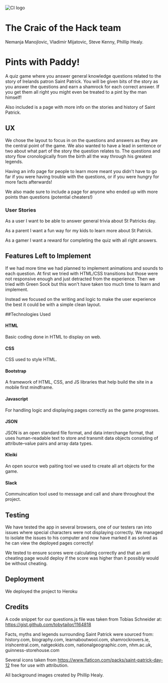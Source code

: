 ![CI logo](https://codeinstitute.s3.amazonaws.com/fullstack/ci_logo_small.png)

# The Craic of the Hack team

Nemanja Manojlovic, Vladimir Mijatovic, Steve Kenny, Phillip Healy.

# Pints with Paddy!

A quiz game where you answer general knowledge questions related to the story of Irelands patron Saint Patrick. 
You will be given bits of the story as you answer the questions and earn a shamrock for each correct answer. If you get them all right you might even be treated to a pint by the man himself!

Also included is a page with more info on the stories and history of Saint Patrick.

## UX

We chose the layout to focus in on the questions and answers as they are the central point of the game. We also wanted to have a lead in sentence or two 
about what part of the story the question relates to. The questions and story flow cronologically from the birth all the way through his greatest legends.

Having an info page for people to learn more meant you didn't have to go far if you were having trouble with the questions, or if you were hungry for more facts 
afterwards!

We also made sure to include a page for anyone who ended up with more points than questions (potential cheaters!)

### User Stories

As a user I want to be able to answer general trivia about St Patricks day.

As a parent I want a fun way for my kids to learn more about St Patrick.

As a gamer I want a reward for completing the quiz with all right answers.

## Features Left to Implement

If we had more time we had planned to implement animations and sounds to each question. At first we tried with HTML/CSS transitions but those were not 
responsive enough and just detracted from the experience. Then we tried with Green Sock but this won't have taken too much time to learn and implement.

Instead we focused on the writing and logic to make the user experience the best it could be with a simple clean layout.

##Technologies Used

#### HTML

Basic coding done in HTML to display on web.

#### CSS 

CSS used to style HTML.

#### Bootstrap 

A framework of HTML, CSS, and JS libraries that help build the site in a mobile first mindframe.

#### Javascript 

For handling logic and displaying pages correctly as the game progresses.

#### JSON 

JSON is an open standard file format, and data interchange format, 
that uses human-readable text to store and transmit data objects consisting of attribute–value pairs and array data types.

#### Kleiki 

An open source web paiting tool we used to create all art objects for the game.

#### Slack

Commuincation tool used to message and call and share throughout the project.

## Testing

We have tested the app in several browsers, one of our testers ran into issues where special characters were not 
displaying correctly. We managed to isolate the issues to his computer and now have marked it as solved as he can view the deployed pages correctly!

We tested to ensure scores were calculating correctly and that an anti cheating page would deploy if the score was higher than it possibly would be without cheating.

## Deployment

We deployed the project to Heroku 

## Credits

A code snippet for our questions.js file was taken from Tobias Schneider at: https://gist.github.com/tobytailor/1164818

Facts, myths and legends surrounding Saint Patrick were sourced from: history.com, biography.com, learnaboutwool.com, shamrockrovers.ie, 
irishcentral.com, natgeokids.com, nationalgeographic.com, nhm.ac.uk, guinness-storehouse.com

Several icons taken from https://www.flaticon.com/packs/saint-patrick-day-12 free for use with attribution.

All background images created by Phillip Healy.